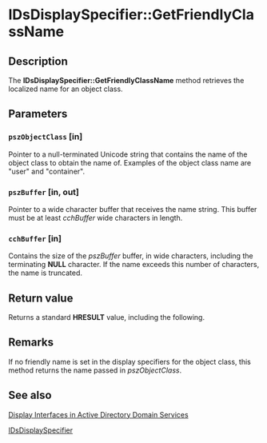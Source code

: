 # IDsDisplaySpecifier::GetFriendlyClassName

## Description

The **IDsDisplaySpecifier::GetFriendlyClassName** method retrieves the localized name for an object class.

## Parameters

### `pszObjectClass` [in]

Pointer to a null-terminated Unicode string that contains the name of the object class to obtain the name of. Examples of the object class name are "user" and "container".

### `pszBuffer` [in, out]

Pointer to a wide character buffer that receives the name string. This buffer must be at least *cchBuffer* wide characters in length.

### `cchBuffer` [in]

Contains the size of the *pszBuffer* buffer, in wide characters, including the terminating **NULL** character. If the name exceeds this number of characters, the name is truncated.

## Return value

Returns a standard **HRESULT** value, including the following.

## Remarks

If no friendly name is set in the display specifiers for the object class, this method returns the name passed in *pszObjectClass*.

## See also

[Display Interfaces in Active Directory Domain Services](https://learn.microsoft.com/windows/desktop/AD/display-interfaces-in-active-directory-domain-services)

[IDsDisplaySpecifier](https://learn.microsoft.com/windows/desktop/api/dsclient/nn-dsclient-idsdisplayspecifier)